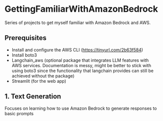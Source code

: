 # GettingFamiliarWithAmazonBedrock
Series of projects to get myself familiar with Amazon Bedrock and AWS.

## Prerequisites
- Install and configure the AWS CLI (https://tinyurl.com/2b63f584)
- Install boto3
- Langchain_aws (optional package that integrates LLM features with AWS services. Documentation is messy, might be better to stick with using boto3 since the functionality that langchain provides can still be achieved without the package)
- Streamlit (for the web app)

## 1. Text Generation
Focuses on learning how to use Amazon Bedrock to generate responses to basic prompts
